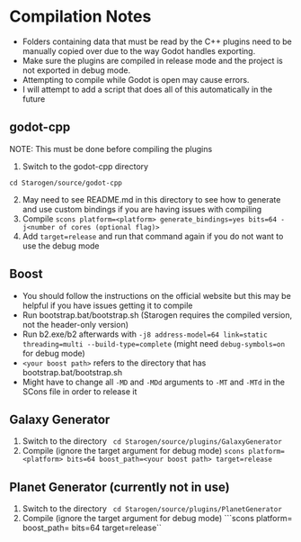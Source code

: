 
# Compilation Notes

- Folders containing data that must be read by the C++ plugins need to be manually copied over due to the way Godot handles exporting.
- Make sure the plugins are compiled in release mode and the project is not exported in debug mode.
- Attempting to compile while Godot is open may cause errors.
- I will attempt to add a script that does all of this automatically in the future

  

  

## godot-cpp

NOTE: This must be done before compiling the plugins
  

1. Switch to the godot-cpp directory

```cd Starogen/source/godot-cpp```

2. May need to see README.md in this directory to see how to generate and use custom bindings if you are having issues with compiling
3. Compile
```scons platform=<platform> generate_bindings=yes bits=64 -j<number of cores (optional flag)>```
4. Add `target=release` and run that command again if you do not want to use the debug mode

## Boost

- You should follow the instructions on the official website but this may be helpful if you have issues getting it to compile
- Run bootstrap.bat/bootstrap.sh (Starogen requires the compiled version, not the header-only version)
- Run b2.exe/b2 afterwards with `-j8 address-model=64 link=static threading=multi --build-type=complete` (might need `debug-symbols=on` for debug mode)
- `<your boost path>` refers to the directory that has bootstrap.bat/bootstrap.sh 
- Might have to change all `-MD` and `-MDd` arguments to `-MT` and `-MTd` in the SCons file in order to release it


## Galaxy Generator

1. Switch to the directory
``` cd Starogen/source/plugins/GalaxyGenerator```
2. Compile (ignore the target argument for debug mode)
```scons platform=<platform> bits=64 boost_path=<your boost path> target=release```

## Planet Generator (currently not in use)

1. Switch to the directory
``` cd Starogen/source/plugins/PlanetGenerator```
2. Compile (ignore the target argument for debug mode)
```scons platform=<platform> boost_path=<your boost path> bits=64 target=release``

